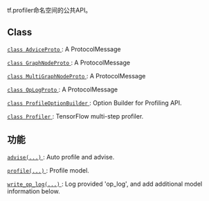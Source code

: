 tf.profiler命名空间的公共API。

## Class 
[ `class AdviceProto` ](https://tensorflow.google.cn/api_docs/python/tf/compat/v1/profiler/AdviceProto): A ProtocolMessage

[ `class GraphNodeProto` ](https://tensorflow.google.cn/api_docs/python/tf/compat/v1/profiler/GraphNodeProto): A ProtocolMessage

[ `class MultiGraphNodeProto` ](https://tensorflow.google.cn/api_docs/python/tf/compat/v1/profiler/MultiGraphNodeProto): A ProtocolMessage

[ `class OpLogProto` ](https://tensorflow.google.cn/api_docs/python/tf/compat/v1/profiler/OpLogProto): A ProtocolMessage

[ `class ProfileOptionBuilder` ](https://tensorflow.google.cn/api_docs/python/tf/compat/v1/profiler/ProfileOptionBuilder): Option Builder for Profiling API.

[ `class Profiler` ](https://tensorflow.google.cn/api_docs/python/tf/compat/v1/profiler/Profiler): TensorFlow multi-step profiler.

## 功能
[ `advise(...)` ](https://tensorflow.google.cn/api_docs/python/tf/compat/v1/profiler/advise): Auto profile and advise.

[ `profile(...)` ](https://tensorflow.google.cn/api_docs/python/tf/compat/v1/profiler/profile): Profile model.

[ `write_op_log(...)` ](https://tensorflow.google.cn/api_docs/python/tf/compat/v1/profiler/write_op_log): Log provided 'op_log', and add additional model information below.

